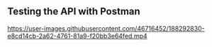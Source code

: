 ## Testing the API with Postman

https://user-images.githubusercontent.com/46716452/188292830-e8cd14cb-2a62-4761-81a9-f20bb3e64fed.mp4





